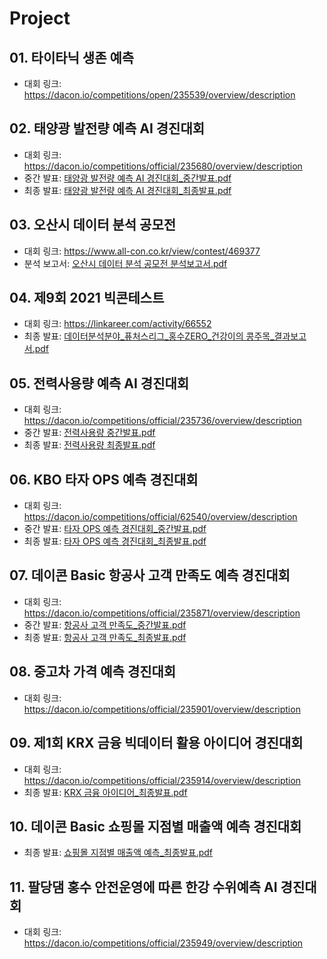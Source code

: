 # Project
## 01. 타이타닉 생존 예측 
- 대회 링크: https://dacon.io/competitions/open/235539/overview/description

## 02. 태양광 발전량 예측 AI 경진대회
- 대회 링크: https://dacon.io/competitions/official/235680/overview/description
- 중간 발표: [태양광 발전량 예측 AI 경진대회_중간발표.pdf](https://github.com/dojun43/Project/files/9503852/AI._.pdf)
- 최종 발표: [태양광 발전량 예측 AI 경진대회_최종발표.pdf](https://github.com/dojun43/Project/files/9503855/AI._.pdf)

## 03. 오산시 데이터 분석 공모전
- 대회 링크: https://www.all-con.co.kr/view/contest/469377
- 분석 보고서: [오산시 데이터 분석 공모전 분석보고서.pdf](https://github.com/dojun43/Project/files/9503882/default.pdf)

## 04. 제9회 2021 빅콘테스트
- 대회 링크: https://linkareer.com/activity/66552
- 최종 발표: [데이터분석분야_퓨처스리그_홍수ZERO_건강이의 콩주목_결과보고서.pdf](https://github.com/dojun43/Project/files/9503946/_._.ZERO_._.pdf)

## 05. 전력사용량 예측 AI 경진대회 
- 대회 링크: https://dacon.io/competitions/official/235736/overview/description
- 중간 발표: [전력사용량 중간발표.pdf](https://github.com/dojun43/Project/files/9291400/default.pdf)
- 최종 발표: [전력사용량 최종발표.pdf](https://github.com/dojun43/Project/files/9291403/default.pdf)

## 06. KBO 타자 OPS 예측 경진대회
- 대회 링크: https://dacon.io/competitions/official/62540/overview/description
- 중간 발표: [타자 OPS 예측 경진대회_중간발표.pdf](https://github.com/dojun43/Project/files/9291434/OPS._.pdf)
- 최종 발표: [타자 OPS 예측 경진대회_최종발표.pdf](https://github.com/dojun43/Project/files/9291436/OPS._.pdf)

## 07. 데이콘 Basic 항공사 고객 만족도 예측 경진대회
- 대회 링크: https://dacon.io/competitions/official/235871/overview/description
- 중간 발표: [항공사 고객 만족도_중간발표.pdf](https://github.com/dojun43/Project/files/9503961/_.pdf)
- 최종 발표: [항공사 고객 만족도_최종발표.pdf](https://github.com/dojun43/Project/files/9503978/_.pdf)

## 08. 중고차 가격 예측 경진대회
- 대회 링크: https://dacon.io/competitions/official/235901/overview/description

## 09. 제1회 KRX 금융 빅데이터 활용 아이디어 경진대회
- 대회 링크: https://dacon.io/competitions/official/235914/overview/description
- 최종 발표: [KRX 금융 아이디어_최종발표.pdf](https://github.com/dojun43/Project/files/9503996/KRX._.pdf)

## 10. 데이콘 Basic 쇼핑몰 지점별 매출액 예측 경진대회
- 최종 발표: [쇼핑몰 지점별 매출액 예측_최종발표.pdf](https://github.com/dojun43/Project/files/9504009/_.pdf)

## 11. 팔당댐 홍수 안전운영에 따른 한강 수위예측 AI 경진대회
- 대회 링크: https://dacon.io/competitions/official/235949/overview/description
